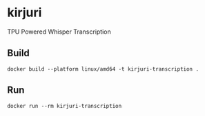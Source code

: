 # kirjuri
TPU Powered Whisper Transcription

## Build

```
docker build --platform linux/amd64 -t kirjuri-transcription .
```

## Run

```
docker run --rm kirjuri-transcription
```
